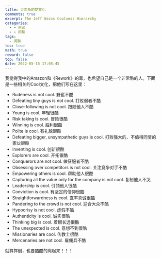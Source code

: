 ```yaml
---
title: 贝索斯的酷文化
comments: true
excerpt: The Jeff Bezos Coolness Hierarchy
categories:
  - - 杂谈
  - - 闲聊
tags:
  - 闲聊
toc: true
math: true
reward: false
top: false
date: 2022-05-16 17:08:45
---
```


我觉得我中的Amazon和《Rework》的毒，也希望自己是一个非常酷的人。下面是一些相关的Cool文化，把他们写在这里：

- Rudeness is not cool. 野蛮不酷
- Defeating tiny guys is not cool. 打败弱者不酷
- Close-following is not cool.  跟随他人不酷
- Young is cool. 年轻很酷
- Risk taking is cool. 冒险很酷
- Winning is cool. 胜利很酷
- Polite is cool. 有礼貌很酷
- Defeating bigger, unsympathetic guys is cool. 打败强大的、不值得同情的家伙很酷
- Inventing is cool. 创新很酷
- Explorers are cool. 开拓很酷
- Conquerors are not cool. 做征服者不酷
- Obsessing over competitors is not cool. 关注竞争对手不酷
- Empowering others is cool. 帮助他人很酷
- Capturing all the value only for the company is not cool. 复制他人不哭
- Leadership is cool. 引领他人很酷
- Conviction is cool. 有坚定的信仰很酷
- Straightforwardness is cool. 直率真诚很酷
- Pandering to the crowd is not cool. 迎合大众不酷
- Hypocrisy is not cool. 虚假不酷
-  Authenticity is cool. 诚实很酷
- Thinking big is cool. 着眼长远很酷
- The unexpected is cool.  意想不到很酷
- Missionaries are cool. 传教士很酷
- Mercenaries are not cool. 雇佣兵不酷

就算摔倒，也要酷酷的爬起来！！！
